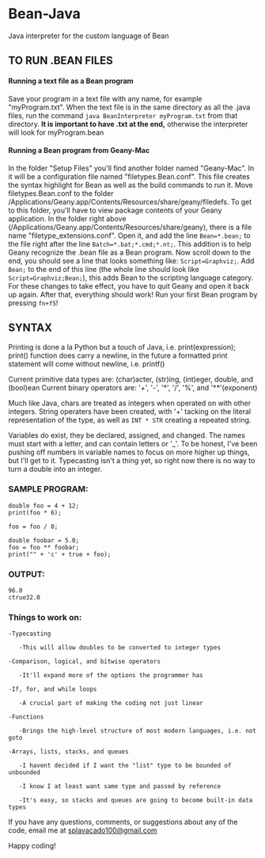 # Bean-Java
Java interpreter for the custom language of Bean

## TO RUN .BEAN FILES

#### Running a text file as a Bean program
Save your program in a text file with any name, for example "myProgram.txt". When the text file is in the same directory as all the .java files, run the command `java BeanInterpreter myProgram.txt` from that directory. **It is important to have .txt at the end,** otherwise the interpreter will look for myProgram.bean

#### Running a Bean program from Geany-Mac
In the folder "Setup Files" you'll find another folder named "Geany-Mac". In it will be a configuration file named "filetypes.Bean.conf". This file creates the syntax highlight for Bean as well as the build commands to run it. Move filetypes.Bean.conf to the folder /Applications/Geany.app/Contents/Resources/share/geany/filedefs. To get to this folder, you'll have to view package contents of your Geany application. In the folder right above (/Applications/Geany.app/Contents/Resources/share/geany), there is a file name "filetype_extensions.conf". Open it, and add the line `Bean=*.bean;` to the file right after the line `Batch=*.bat;*.cmd;*.nt;`. This addition is to help Geany recognize the .bean file as a Bean program. Now scroll down to the end, you should see a line that looks something like: `Script=Graphviz;`. Add `Bean;` to the end of this line (the whole line should look like `Script=Graphviz;Bean;`), this adds Bean to the scripting language category. For these changes to take effect, you have to quit Geany and open it back up again. After that, everything should work! Run your first Bean program by pressing `fn+f5`!

## SYNTAX

Printing is done a la Python but a touch of Java, i.e. print(expression);
print() function does carry a newline, in the future a formatted print statement will come without newline, i.e. printf()

Current primitive data types are: (char)acter, (str)ing, (int)eger, double, and (bool)ean
Current binary operators are: '+', '-', '*', '/', '%', and '**'(exponent)

Much like Java, chars are treated as integers when operated on with other integers. String operaters have been created,
with '+' tacking on the literal representation of the type, as well as `INT * STR` creating a repeated string.

Variables do exist, they be declared, assigned, and changed. The names must start with a letter,
and can contain letters or '_'. To be honest, I've been pushing off numbers in variable names to focus on more higher up
things, but I'll get to it. Typecasting isn't a thing yet, so right now there is no way to turn a double into an integer.

### SAMPLE PROGRAM:
```
double foo = 4 + 12;
print(foo * 6);

foo = foo / 8;

double foobar = 5.0;
foo = foo ** foobar;
print("" + 'c' + true + foo);
```
### OUTPUT:
```
96.0
ctrue32.0
```

### Things to work on:
```
-Typecasting

   -This will allow doubles to be converted to integer types
 
-Comparison, logical, and bitwise operators

   -It'll expand more of the options the programmer has
 
-If, for, and while loops

   -A crucial part of making the coding not just linear
 
-Functions

   -Brings the high-level structure of most modern languages, i.e. not goto
 
-Arrays, lists, stacks, and queues

   -I havent decided if I want the "list" type to be bounded of unbounded
 
   -I know I at least want same type and passed by reference
 
   -It's easy, so stacks and queues are going to become built-in data types
```
If you have any questions, comments, or suggestions about any of the code, email me at splavacado100@gmail.com

Happy coding!
